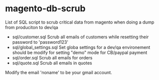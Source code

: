 magento-db-scrub
================

List of SQL script to scrub critical data from magento when doing a dump from produciton to dev/qa
- sql/customer.sql Scrub all emails of customers while resetting their password to 'password123'
- sql/global_settings.sql Set globa settings for a dev/qa environement should be modify for setting "demo" mode for CB/paypal payment
- sql/order.sql Scrub all emails for orders
- sql/quote.sql Scrub all emails in quotes

Modify the email 'noname' to be your gmail account.